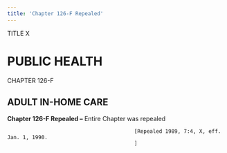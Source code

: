 ```yaml
---
title: 'Chapter 126-F Repealed'
---
```


TITLE X
                                             
PUBLIC HEALTH
=============

CHAPTER 126-F
                                             
ADULT IN-HOME CARE
------------------

**Chapter 126-F Repealed –** Entire Chapter was repealed


                                             [Repealed 1989, 7:4, X, eff. Jan. 1, 1990.
                                             ]
